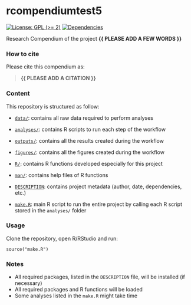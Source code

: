 <!-- README.md is generated from README.Rmd. Please edit that file -->

# rcompendiumtest5

<!-- badges: start -->

[![License: GPL (&gt;=
2)](https://img.shields.io/badge/License-GPL%20%28%3E%3D%202%29-blue.svg)](https://choosealicense.com/licenses/gpl-2.0/)
[![Dependencies](https://img.shields.io/badge/dependencies-2/95-green?style=flat)](#)
<!-- badges: end -->

Research Compendium of the project **{{ PLEASE ADD A FEW WORDS }}**

### How to cite

Please cite this compendium as:

> **{{ PLEASE ADD A CITATION }}**

### Content

This repository is structured as follow:

-   [`data/`](https://github.com/avallecam/rcompendiumtest5/tree/master/data):
    contains all raw data required to perform analyses

-   [`analyses/`](https://github.com/avallecam/rcompendiumtest5/tree/main/analyses/):
    contains R scripts to run each step of the workflow

-   [`outputs/`](https://github.com/avallecam/rcompendiumtest5/tree/main/outputs):
    contains all the results created during the workflow

-   [`figures/`](https://github.com/avallecam/rcompendiumtest5/tree/main/figures):
    contains all the figures created during the workflow

-   [`R/`](https://github.com/avallecam/rcompendiumtest5/tree/main/R):
    contains R functions developed especially for this project

-   [`man/`](https://github.com/avallecam/rcompendiumtest5/tree/main/man):
    contains help files of R functions

-   [`DESCRIPTION`](https://github.com/avallecam/rcompendiumtest5/tree/main/DESCRIPTION):
    contains project metadata (author, date, dependencies, etc.)

-   [`make.R`](https://github.com/avallecam/rcompendiumtest5/tree/main/make.R):
    main R script to run the entire project by calling each R script
    stored in the `analyses/` folder

### Usage

Clone the repository, open R/RStudio and run:

    source("make.R")

### Notes

-   All required packages, listed in the `DESCRIPTION` file, will be
    installed (if necessary)
-   All required packages and R functions will be loaded
-   Some analyses listed in the `make.R` might take time
